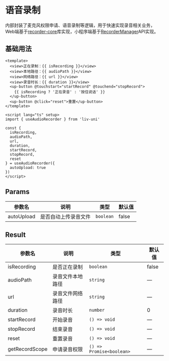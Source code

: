 # 语音录制

内部封装了麦克风权限申请、语音录制等逻辑，用于快速实现录音相关业务，Web端基于[recorder-core](https://github.com/xiangyuecn/Recorder)库实现，小程序端基于[RecorderManager](https://developers.weixin.qq.com/miniprogram/dev/api/media/recorder/RecorderManager.html)API实现。

## 基础用法

```vue
<template>
  <view>正在录制：{{ isRecording }}</view>
  <view>本地路径：{{ audioPath }}</view>
  <view>网络路径：{{ url }}</view>
  <view>录音时长：{{ duration }}</view>
  <up-button @touchstart="startRecord" @touchend="stopRecord">
    {{ isRecording ? '正在录音' : '按住说话' }}
  </up-button>
  <up-button @click="reset">重置</up-button>
</template>

<script lang="ts" setup>
import { useAudioRecorder } from 'liv-uni'

const {
  isRecording,
  audioPath,
  url,
  duration,
  startRecord,
  stopRecord,
  reset
} = useAudioRecorder({
  autoUpload: true
})
</script>
```

## Params

| 参数名     | 说明                 | 类型      | 默认值 |
| ---------- | -------------------- | --------- | ------ |
| autoUpload | 是否自动上传录音文件 | `boolean` | false  |

## Result

| 参数名         | 说明             | 类型                     | 默认值 |
| -------------- | ---------------- | ------------------------ | ------ |
| isRecording    | 是否正在录制     | `boolean`                | false  |
| audioPath      | 录音文件本地路径 | `string`                 | —      |
| url            | 录音文件网络路径 | `string`                 | —      |
| duration       | 录音时长         | `number`                 | 0      |
| startRecord    | 开始录音         | `() => void`             | —      |
| stopRecord     | 结束录音         | `() => void`             | —      |
| reset          | 重置录音         | `() => void`             | —      |
| getRecordScope | 申请录音权限     | `() => Promise<boolean>` | —      |
